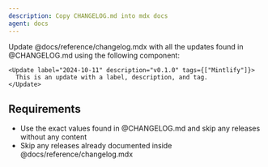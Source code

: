 ```yaml
---
description: Copy CHANGELOG.md into mdx docs
agent: docs
---
```


Update @docs/reference/changelog.mdx with all the updates found in @CHANGELOG.md using the following component:

```mdx
<Update label="2024-10-11" description="v0.1.0" tags={["Mintlify"]}>
  This is an update with a label, description, and tag.
</Update>
```

## Requirements

- Use the exact values found in @CHANGELOG.md and skip any releases without any content
- Skip any releases already documented inside @docs/reference/changelog.mdx
